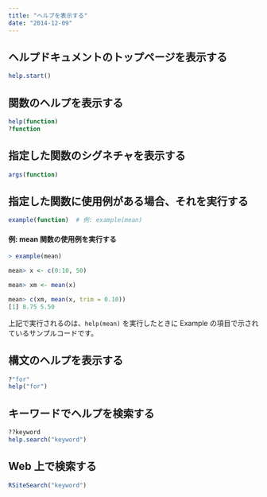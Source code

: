 ```yaml
---
title: "ヘルプを表示する"
date: "2014-12-09"
---
```


ヘルプドキュメントのトップページを表示する
----

```r
help.start()
```

関数のヘルプを表示する
----

```r
help(function)
?function
```

指定した関数のシグネチャを表示する
----

```r
args(function)
```

指定した関数に使用例がある場合、それを実行する
----

```r
example(function)  # 例: example(mean)
```

#### 例: mean 関数の使用例を実行する

~~~ r
> example(mean)

mean> x <- c(0:10, 50)

mean> xm <- mean(x)

mean> c(xm, mean(x, trim = 0.10))
[1] 8.75 5.50
~~~

上記で実行されるのは、`help(mean)` を実行したときに Example の項目で示されているサンプルコードです。


構文のヘルプを表示する
----

```r
?"for"
help("for")
```

キーワードでヘルプを検索する
----

```r
??keyword
help.search("keyword")
```

Web 上で検索する
----

```r
RSiteSearch("keyword")
```

